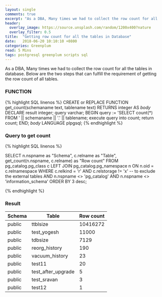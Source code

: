 ```yaml
---
layout: single
comments: true
excerpt: "As a DBA, Many times we had to collect the row count for all the tables in database. Here are two steps that can fulfill the requirement of getting the row count of all tables."
header:
  overlay_image: https://source.unsplash.com/random/1200x400?nature
  overlay_filter: 0.5
title:  "Getting row count for all the tables in Database"
date:   2018-06-20 10:10:10 +0800
categories: Greenplum
read: 5 Mins
tags: postgresql greenplum scripts sql
---
```


As a DBA, Many times we had to collect the row count for all the tables in database. Below are the two steps that can fulfill the requirement of getting the row count of all tables.

### FUNCTION
{% highlight SQL linenos %}
CREATE or REPLACE FUNCTION 
get_count(schemaname text, tablename text) RETURNS integer
AS
$body$
DECLARE
  result integer;
  query varchar;
BEGIN
  query := 'SELECT count(*) FROM ' || schemaname || '.' || tablename;
  execute query into count;
  return count;
END;
$body$
LANGUAGE plpgsql;
{% endhighlight %}

### Query to get count

{% highlight SQL linenos %}

SELECT
     n.nspname as "Schema",
     c.relname as "Table",
     get_count(n.nspname, c.relname) as "Row count"
FROM pg_catalog.pg_class c
     LEFT JOIN pg_catalog.pg_namespace n ON n.oid = c.relnamespace
WHERE c.relkind = 'r'
AND c.relstorage != 'x' -- to exclude the external tables
AND n.nspname <> 'pg_catalog'
AND n.nspname <> 'information_schema'
ORDER BY 3 desc;

{% endhighlight %}

### Result

Schema |               Table               | Row count
-------|-----------------------------------|-----------
public | ttblsize                          |   10416272
public | test_yogesh                       |      11000
public | tdbsize                           |       7129
public | reorg_history                     |        190
public | vacuum_history                    |         23
public | test11                            |         20
public | test_after_upgrade                |          5
public | test_sravan                       |          3
public | test12                            |          1



